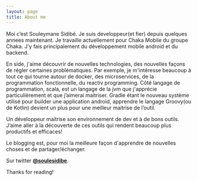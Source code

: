 ```yaml
---
layout: page
title: About me
---
```


Moi c’est Souleymane Sidibé. Je suis developpeur(et fier) depuis quelques annees maintenant. Je travaille actuellement pour Chaka Mobile du groupe Chaka. J'y fais principalement du développement mobile android et du backend. 

En side, j'aime découvrir de nouvelles technologies, des nouvelles façons de régler certaines problématiques. Par exemple, je m'intéresse beaucoup à tout ce qui tourne autour de docker, des microservices, de la programmation fonctionnelle, du reactiv programming. Côté langage de programmation, scala, est un langage de la jvm que j'apprécie particulièrement et que j’aimerai maitriser. Gradle étant le nouveau système utilisé pour builder une application android, apprendre le langage Groovy(ou de Kotlin) devient un plus pour une meilleur maitrise de l’outil. 

Un développeur maitrise son environnement de dev et à de bons outils.
J’aime aller à la découverte de ces outils qui rendent beaucoup plus productifs et efficaces!

Le blogging est, pour moi la meilleure façon d'apprendre de nouvelles choses et de partager/échanger.

Sur twitter **[@soulesidibe](https://twitter.com/soulesidibe)**.

Thanks for reading!



